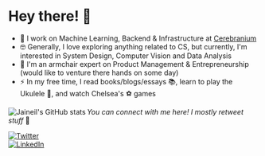 # Hey there! 👋

- 🔭 I work on Machine Learning, Backend & Infrastructure at [Cerebranium](https://cerebranium.com/)
- 🤓 Generally, I love exploring anything related to CS, but currently, I'm interested in System Design, Computer Vision and Data Analysis
- 🌱 I'm an armchair expert on Product Management & Entrepreneurship (would like to venture there hands on some day) 
- ⚡ In my free time, I read books/blogs/essays 📚, learn to play the Ukulele 🎸, and watch Chelsea's ⚽️ games

<img alt="Jaineil's GitHub stats" align="left" src="https://github-readme-stats.vercel.app/api?username=jaineil&hide_title=true&hide_border=true&show_icons=true&theme=vision-friendly-dark&include_all_commits=true&count_private=true">

<!-- social media buttons --> 
_You can connect with me here! I mostly retweet stuff_ 🙂

[![Twitter][1.2]][1]
<br>
[![LinkedIn][2.2]][2]

<!-- icons with padding -->
[1.2]: https://img.shields.io/badge/twitter-%231DA1F2.svg?&style=for-the-badge&logo=twitter&logoColor=white
[2.2]: https://img.shields.io/badge/linkedin-%230077B5.svg?&style=for-the-badge&logo=linkedin&logoColor=white

<!-- social media links -->
[1]: https://twitter.com/_jaineil
[2]: https://www.linkedin.com/in/jaineil-mandavia-171176140/
